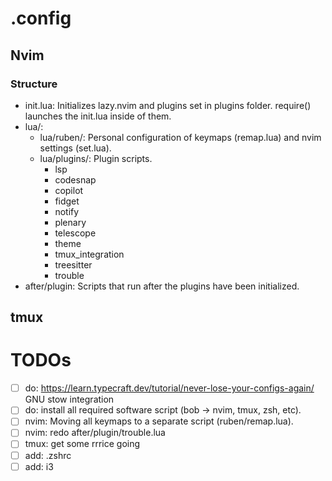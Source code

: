 # .config
## Nvim
### Structure
- init.lua:  Initializes lazy.nvim and plugins set in plugins folder. require(<folder>) launches the init.lua inside of them.
- lua/: 
  - lua/ruben/: Personal configuration of keymaps (remap.lua) and nvim settings (set.lua).
  - lua/plugins/: Plugin scripts.
      - lsp
      - codesnap
      - copilot
      - fidget
      - notify
      - plenary
      - telescope
      - theme
      - tmux_integration
      - treesitter
      - trouble
- after/plugin: Scripts that run after the plugins have been initialized.
    
## tmux
# TODOs
- [ ] do: https://learn.typecraft.dev/tutorial/never-lose-your-configs-again/ GNU stow integration
- [ ] do: install all required software script (bob -> nvim, tmux, zsh, etc).
- [ ] nvim: Moving all keymaps to a separate script (ruben/remap.lua).
- [ ] nvim: redo after/plugin/trouble.lua
- [ ] tmux: get some rrrice going
- [ ] add: .zshrc
- [ ] add: i3
